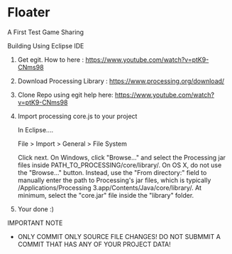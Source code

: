 # Floater
A First Test Game Sharing

Building Using Eclipse IDE

1. Get egit. How to here : https://www.youtube.com/watch?v=ptK9-CNms98

2. Download Processing Library : https://www.processing.org/download/

3. Clone Repo using egit help here: https://www.youtube.com/watch?v=ptK9-CNms98 

4. Import processing core.js to your project

    In  Eclipse....

    File > Import > General > File System

    Click next. On Windows, click "Browse..." and select the Processing jar files inside PATH_TO_PROCESSING/core/library/. On OS X, do not use the "Browse..." button. Instead, use the "From directory:" field to manually enter the path to Processing's jar files, which is typically /Applications/Processing 3.app/Contents/Java/core/library/. At minimum, select the "core.jar" file inside the "library" folder.

5. Your done :)


IMPORTANT NOTE
- ONLY  COMMIT ONLY SOURCE FILE CHANGES! DO NOT SUBMMIT A COMMIT THAT HAS ANY OF YOUR PROJECT DATA!
